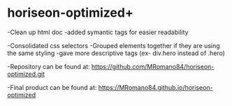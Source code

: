 # horiseon-optimized+

-Clean up html doc
    -added symantic tags for easier readability
    

-Consolidated css selectors
    -Grouped elements together if they are using the same styling
    -gave more descriptive tags (ex- div.hero instead of .hero)

-Repository can be found at:
    https://github.com/MRomano84/horiseon-optimized.git

-Final product can be found at:
    https://MRomano84.github.io/horiseon-optimized